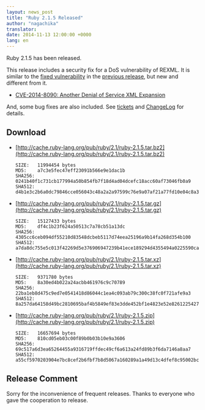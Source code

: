 ```yaml
---
layout: news_post
title: "Ruby 2.1.5 Released"
author: "nagachika"
translator:
date: 2014-11-13 12:00:00 +0000
lang: en
---
```


Ruby 2.1.5 has been released.

This release includes a security fix for a DoS vulnerability of REXML.
It is similar to the
[fixed vulnerability](https://www.ruby-lang.org/en/news/2014/10/27/rexml-dos-cve-2014-8080/)
in the [previous release](https://www.ruby-lang.org/en/news/2014/10/27/ruby-2-1-4-released/),
but new and different from it.

* [CVE-2014-8090: Another Denial of Service XML Expansion](https://www.ruby-lang.org/en/news/2014/11/13/rexml-dos-cve-2014-8090/)

And, some bug fixes are also included.
See [tickets](https://bugs.ruby-lang.org/projects/ruby-21/issues?set_filter=1&amp;status_id=5)
and [ChangeLog](http://svn.ruby-lang.org/repos/ruby/tags/v2_1_5/ChangeLog)
for details.

## Download

* [http://cache.ruby-lang.org/pub/ruby/2.1/ruby-2.1.5.tar.bz2](http://cache.ruby-lang.org/pub/ruby/2.1/ruby-2.1.5.tar.bz2)

      SIZE:   11994454 bytes
      MD5:    a7c3e5fec47eff23091b566e9e1dac1b
      SHA256: 0241b40f1c731cb177994a50b854fb7f18d4ad04dcefc18acc60af73046fb0a9
      SHA512: d4b1e3c2b6a0dc79846cce056043c48a2a2a97599c76e9a07af21a77fd10e04c8a34f3a60b6975181bff17b2c452af874fa073ad029549f3203e59095ab70196

* [http://cache.ruby-lang.org/pub/ruby/2.1/ruby-2.1.5.tar.gz](http://cache.ruby-lang.org/pub/ruby/2.1/ruby-2.1.5.tar.gz)

      SIZE:   15127433 bytes
      MD5:    df4c1b23f624a50513c7a78cb51a13dc
      SHA256: 4305cc6ceb094df55210d83548dcbeb5117d74eea25196a9b14fa268d354b100
      SHA512: a7da8dc755e5c013f42269d5e376906947239b41ece189294d4355494a0225590ca73b85261ddd60292934a8c432231c2308ecfa137ed9e347e68a2c1fc866c8

* [http://cache.ruby-lang.org/pub/ruby/2.1/ruby-2.1.5.tar.xz](http://cache.ruby-lang.org/pub/ruby/2.1/ruby-2.1.5.tar.xz)

      SIZE:   9371780 bytes
      MD5:    8a30ed4b022a24acbb461976c9c70789
      SHA256: 22ba1eb8d475c9ed7e0541418d86044c1ea4c093ab79c300c38fc0f721afe9a3
      SHA512: 8a257da64158d49bc2810695baf4b5849ef83e3dde452bf1e4823e52e8261225427d729fce2fb4e9b53d6d17ca9c96d491f242535c2f963738b74f90944e2a0b

* [http://cache.ruby-lang.org/pub/ruby/2.1/ruby-2.1.5.zip](http://cache.ruby-lang.org/pub/ruby/2.1/ruby-2.1.5.zip)

      SIZE:   16657694 bytes
      MD5:    810cd05eb03c00f89b0b03b10e9a3606
      SHA256: 69c517a6d3ea65264455a9316719ffdec49cf6a613a24fd89b3f6da7146a8aa7
      SHA512: a55cf5970203904e7bc8cef2b6fbf7b8d5067a160289a1a49d13c4dfef8c95002bcdf697f5d04d420ef663efad5ee80d5a9e4e7445c4db9a02f9cbc9e4b8444e

## Release Comment

Sorry for the inconvenience of frequent releases.
Thanks to everyone who gave the cooperation to release.
